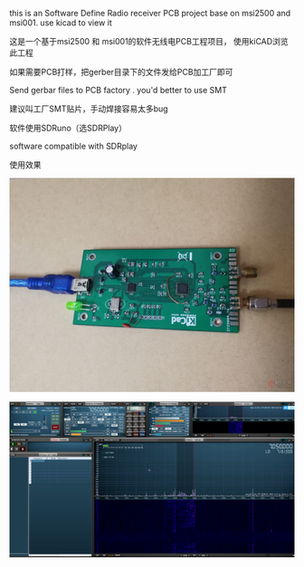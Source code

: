 this is an Software Define Radio receiver PCB project base on msi2500 and msi001. use kicad to view it

这是一个基于msi2500 和 msi001的软件无线电PCB工程项目， 使用kiCAD浏览此工程

如果需要PCB打样，把gerber目录下的文件发给PCB加工厂即可

Send gerbar files to PCB factory . you'd better to use SMT

建议叫工厂SMT贴片，手动焊接容易太多bug

软件使用SDRuno（选SDRPlay）

software compatible with SDRplay

使用效果

![PCB](./pcb.jpg)


![SDR](./usage.png)